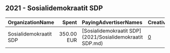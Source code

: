 ## 2021 - Sosialidemokraatit SDP 
|OrganizationName|Spent|PayingAdvertiserNames|CreativeUrls|Impressions|Genders|AgeBrackets|CountryCodes|BillingAddresses|CandidateBallotInformation|
|:---|---:|:---|:---|---:|:---|:---|:---|:---|:---|
|Sosialidemokraatit SDP|350.00 EUR|[Sosialidemokraatit SDP](2021/Sosialidemokraatit SDP.md)|[0](https://www.snap.com/political-ads/asset/8b61f96325ef84774c13e6d6fd9b44735788940683e7d442f8c0da18c4d0ecdf?mediaType=mp4)|110,363||18+|finland|FI||
